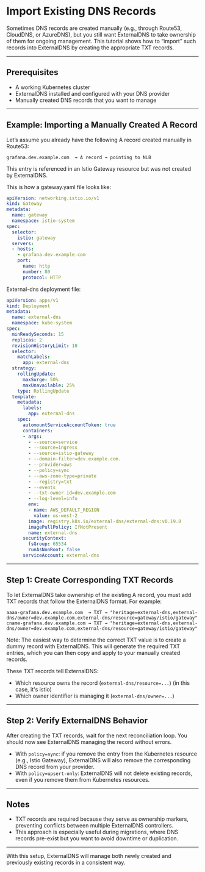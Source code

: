 # Import Existing DNS Records

Sometimes DNS records are created manually (e.g., through Route53, CloudDNS, or AzureDNS), but you still want ExternalDNS to take ownership of them for ongoing management. This tutorial shows how to “import” such records into ExternalDNS by creating the appropriate TXT records.

---

## Prerequisites

* A working Kubernetes cluster
* ExternalDNS installed and configured with your DNS provider
* Manually created DNS records that you want to manage

---

## Example: Importing a Manually Created A Record

Let’s assume you already have the following A record created manually in Route53:

```text
grafana.dev.example.com  → A record → pointing to NLB
```

This entry is referenced in an Istio Gateway resource but was not created by ExternalDNS.

This is how a gateway.yaml file looks like:

```yaml
apiVersion: networking.istio.io/v1
kind: Gateway
metadata:
  name: gateway
  namespace: istio-system
spec:
  selector:
    istio: gateway
  servers:
  - hosts:
    - grafana.dev.example.com
    port:
      name: http
      number: 80
      protocol: HTTP
```

External-dns deployment file:

```yaml
apiVersion: apps/v1
kind: Deployment
metadata:
  name: external-dns
  namespace: kube-system
spec:
  minReadySeconds: 15
  replicas: 2
  revisionHistoryLimit: 10
  selector:
    matchLabels:
      app: external-dns
  strategy:
    rollingUpdate:
      maxSurge: 50%
      maxUnavailable: 25%
    type: RollingUpdate
  template:
    metadata:
      labels:
        app: external-dns
    spec:
      automountServiceAccountToken: true
      containers:
      - args:
        - --source=service
        - --source=ingress
        - --source=istio-gateway
        - --domain-filter=dev.example.com.
        - --provider=aws
        - --policy=sync
        - --aws-zone-type=private
        - --registry=txt
        - --events
        - --txt-owner-id=dev.example.com
        - --log-level=info
        env:
        - name: AWS_DEFAULT_REGION
          value: us-west-2
        image: registry.k8s.io/external-dns/external-dns:v0.19.0
        imagePullPolicy: IfNotPresent
        name: external-dns
      securityContext:
        fsGroup: 65534
        runAsNonRoot: false
      serviceAccount: external-dns
```

---

## Step 1: Create Corresponding TXT Records

To let ExternalDNS take ownership of the existing A record, you must add TXT records that follow the ExternalDNS format. For example:

```text
aaaa-grafana.dev.example.com  → TXT → "heritage=external-dns,external-dns/owner=dev.example.com,external-dns/resource=gateway/istio/gateway"
cname-grafana.dev.example.com → TXT → "heritage=external-dns,external-dns/owner=dev.example.com,external-dns/resource=gateway/istio/gateway"
```

Note: The easiest way to determine the correct TXT value is to create a dummy record with ExternalDNS. This will generate the required TXT entries, which you can then copy and apply to your manually created records.

These TXT records tell ExternalDNS:

* Which resource owns the record (`external-dns/resource=...`) (in this case, it's istio)
* Which owner identifier is managing it (`external-dns/owner=...`)

---

## Step 2: Verify ExternalDNS Behavior

After creating the TXT records, wait for the next reconciliation loop. You should now see ExternalDNS managing the record without errors.

* With `policy=sync`: if you remove the entry from the Kubernetes resource (e.g., Istio Gateway), ExternalDNS will also remove the corresponding DNS record from your provider.
* With `policy=upsert-only`: ExternalDNS will not delete existing records, even if you remove them from Kubernetes resources.

---

## Notes

* TXT records are required because they serve as ownership markers, preventing conflicts between multiple ExternalDNS controllers.
* This approach is especially useful during migrations, where DNS records pre-exist but you want to avoid downtime or duplication.

---

With this setup, ExternalDNS will manage both newly created and previously existing records in a consistent way.
